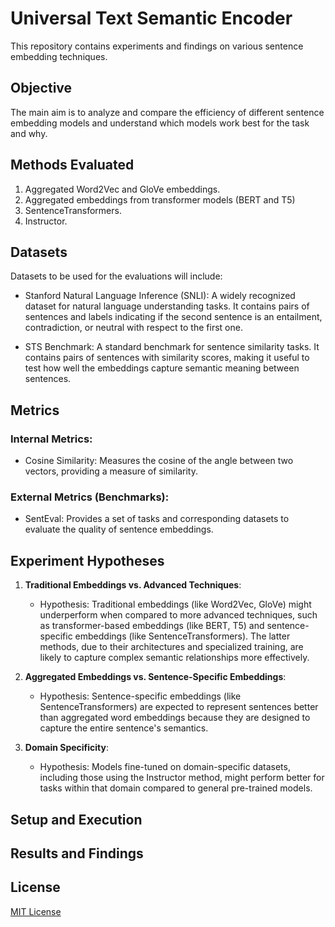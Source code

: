 # Universal Text Semantic Encoder

This repository contains experiments and findings on various sentence embedding techniques.

## Objective

The main aim is to analyze and compare the efficiency of different sentence embedding models and understand which models work best for the task and why.

## Methods Evaluated

1. Aggregated Word2Vec and GloVe embeddings.
2. Aggregated embeddings from transformer models (BERT and T5)
3. SentenceTransformers.
4. Instructor.

## Datasets

Datasets to be used for the evaluations will include:

- Stanford Natural Language Inference (SNLI): A widely recognized dataset for natural language understanding tasks. It contains pairs of sentences and labels indicating if the second sentence is an entailment, contradiction, or neutral with respect to the first one.

- STS Benchmark: A standard benchmark for sentence similarity tasks. It contains pairs of sentences with similarity scores, making it useful to test how well the embeddings capture semantic meaning between sentences.
  

## Metrics

### Internal Metrics:

- Cosine Similarity: Measures the cosine of the angle between two vectors, providing a measure of similarity.

### External Metrics (Benchmarks):

- SentEval: Provides a set of tasks and corresponding datasets to evaluate the quality of sentence embeddings.

## Experiment Hypotheses

1. **Traditional Embeddings vs. Advanced Techniques**:
    - Hypothesis: Traditional embeddings (like Word2Vec, GloVe) might underperform when compared to more advanced techniques, such as transformer-based embeddings (like BERT, T5) and sentence-specific embeddings (like SentenceTransformers). The latter methods, due to their architectures and specialized training, are likely to capture complex semantic relationships more effectively.
    
2. **Aggregated Embeddings vs. Sentence-Specific Embeddings**:
    - Hypothesis: Sentence-specific embeddings (like SentenceTransformers) are expected to represent sentences better than aggregated word embeddings because they are designed to capture the entire sentence's semantics.

3. **Domain Specificity**:
    - Hypothesis: Models fine-tuned on domain-specific datasets, including those using the Instructor method, might perform better for tasks within that domain compared to general pre-trained models.
      
## Setup and Execution


## Results and Findings


## License

[MIT License](LICENSE)
